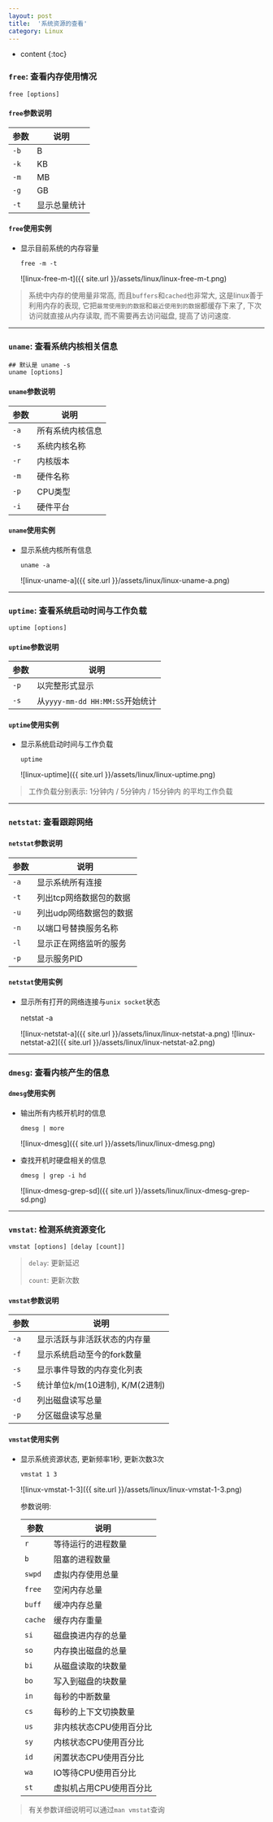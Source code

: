 ```yaml
---
layout: post
title:	'系统资源的查看'
category: Linux
---
```


* content
{:toc}

### `free`: 查看内存使用情况

	free [options]

#### `free`参数说明

| 参数 | 说明 |
|--------|--------|
|`-b`|B|
|`-k`|KB|
|`-m`|MB|
|`-g`|GB|
|`-t`|显示总量统计|

#### `free`使用实例

* 显示目前系统的内存容量

	  free -m -t

	![linux-free-m-t]({{ site.url }}/assets/linux/linux-free-m-t.png)

> 系统中内存的使用量非常高, 而且`buffers`和`cached`也非常大, 这是linux善于利用内存的表现, 它把`最常使用到的数据`和`最近使用到的数据`都缓存下来了, 下次访问就直接从内存读取, 而不需要再去访问磁盘, 提高了访问速度.

- - -

### `uname`: 查看系统内核相关信息

	## 默认是 uname -s
	uname [options]

#### `uname`参数说明

| 参数 | 说明 |
|--------|--------|
|`-a`|所有系统内核信息|
|`-s`|系统内核名称|
|`-r`|内核版本|
|`-m`|硬件名称|
|`-p`|CPU类型|
|`-i`|硬件平台|

#### `uname`使用实例

* 显示系统内核所有信息

	  uname -a

	![linux-uname-a]({{ site.url }}/assets/linux/linux-uname-a.png)

- - -

### `uptime`: 查看系统启动时间与工作负载

	uptime [options]

#### `uptime`参数说明

| 参数 | 说明 |
|--------|--------|
|`-p`|以完整形式显示|
|`-s`|从`yyyy-mm-dd HH:MM:SS`开始统计|

#### `uptime`使用实例

* 显示系统启动时间与工作负载

	  uptime

	![linux-uptime]({{ site.url }}/assets/linux/linux-uptime.png)

> 工作负载分别表示: 1分钟内 / 5分钟内 / 15分钟内 的平均工作负载

- - -

### `netstat`: 查看跟踪网络

#### `netstat`参数说明

| 参数 | 说明 |
|--------|--------|
|`-a`|显示系统所有连接|
|`-t`|列出tcp网络数据包的数据|
|`-u`|列出udp网络数据包的数据|
|`-n`|以端口号替换服务名称|
|`-l`|显示正在网络监听的服务|
|`-p`|显示服务PID|

#### `netstat`使用实例

* 显示所有打开的网络连接与`unix socket`状态

	netstat -a

	![linux-netstat-a]({{ site.url }}/assets/linux/linux-netstat-a.png)
	![linux-netstat-a2]({{ site.url }}/assets/linux/linux-netstat-a2.png)

- - -

### `dmesg`: 查看内核产生的信息

#### `dmesg`使用实例

* 输出所有内核开机时的信息

	  dmesg | more

    ![linux-dmesg]({{ site.url }}/assets/linux/linux-dmesg.png)

* 查找开机时硬盘相关的信息

	  dmesg | grep -i hd

    ![linux-dmesg-grep-sd]({{ site.url }}/assets/linux/linux-dmesg-grep-sd.png)

- - -

### `vmstat`: 检测系统资源变化

	vmstat [options] [delay [count]]

> `delay`: 更新延迟
> 
> `count`: 更新次数

#### `vmstat`参数说明

| 参数 | 说明 |
|--------|--------|
|`-a`|显示活跃与非活跃状态的内存量|
|`-f`|显示系统启动至今的fork数量|
|`-s`|显示事件导致的内存变化列表|
|`-S`|统计单位k/m(10进制), K/M(2进制)|
|`-d`|列出磁盘读写总量|
|`-p`|分区磁盘读写总量|

#### `vmstat`使用实例

* 显示系统资源状态, 更新频率1秒, 更新次数3次

	  vmstat 1 3

	![linux-vmstat-1-3]({{ site.url }}/assets/linux/linux-vmstat-1-3.png)

	参数说明:

	| 参数 | 说明 |
    |--------|--------|
    |`r`|等待运行的进程数量|
    |`b`|阻塞的进程数量|
    |`swpd`|虚拟内存使用总量|
    |`free`|空闲内存总量|
    |`buff`|缓冲内存总量|
    |`cache`|缓存内存重量|
    |`si`|磁盘换进内存的总量|
    |`so`|内存换出磁盘的总量|
    |`bi`|从磁盘读取的块数量|
    |`bo`|写入到磁盘的块数量|
    |`in`|每秒的中断数量|
    |`cs`|每秒的上下文切换数量|
    |`us`|非内核状态CPU使用百分比|
    |`sy`|内核状态CPU使用百分比|
    |`id`|闲置状态CPU使用百分比|
    |`wa`|IO等待CPU使用百分比|
    |`st`|虚拟机占用CPU使用百分比|

> 有关参数详细说明可以通过`man vmstat`查询